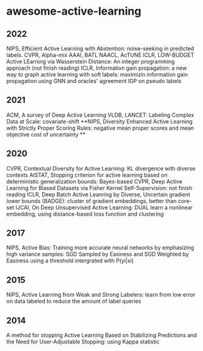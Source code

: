 # awesome-active-learning
## 2022
NIPS, Efficient Active Learning with Abstention: noise-seeking in predicted labels.
CVPR, Alpha-mix
AAAI, BATL
NAACL, AcTUNE
ICLR, LOW-BUDGET Active LEarning via Wasserstein Distance: An integer programming approach (not finish reading)
ICLR, Information gain propagation: a new way to graph active learning with soft labels: maximizin information gain propagation using GNN and oracles' agreement IGP on pseudo labels
## 2021
ACM, A survey of Deep Active Learning
VLDB, LANCET: Labeling Complex Data at Scale: covariate-shift
**NIPS, Diversity Enhanced Active Learning with Strictly Proper Scoring Rules: negative mean proper scores and mean objective cost of uncertainty **
## 2020
CVPR, Contextual Diversity for Active Learning: KL divergence with diverse contexts
AISTAT, Stopping criterion for active learning based on deterministic generalization bounds: Bayes-based
CVPR, Deep Active Learning for Biased Datasets via Fisher Kernel Self-Supervision: not finish reading
ICLR, Deep Batch Active Leanring by Diverse, Uncertain gradient lower bounds (BADGE):  cluster of gradient embeddings,  better than core-set
IJCAI, On Deep Unsupervised Active Learning: DUAL learn a nonlinear embedding, using distance-based loss function and clustering
## 2017
NIPS, Active Bias: Training more accurate neural networks by emphasizing high variance samples: SGD Sampled by Easiness and SGD Weighted by Easiness using a threshold intergrated with P(yi|xi)
## 2015
NIPS, Active Learning from Weak and Strong Labelers: learn from low error on data labeled to reduce the amount of label queries
## 2014
A method for stopping Active Learning Based on Stabilizing Predictions and the Need for User-Adjustable Stopping: using Kappa statistic

